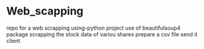 # Web_scapping
repo for a web scrapping using-python project
use of beautifulsoup4 package
scrapping the stock data of variou shares
prepare a csv file 
send it client
